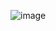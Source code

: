 ![image](https://user-images.githubusercontent.com/68372094/158763630-f219295f-ad6b-4949-99ba-cb49a022d002.png)
